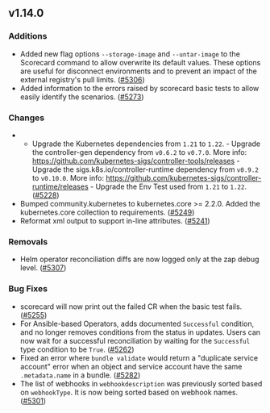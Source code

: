 ## v1.14.0

### Additions

- Added new flag options `--storage-image` and `--untar-image` to the Scorecard command to allow overwrite its default values. These options are useful for disconnect environments and to prevent an impact of the external registry's pull limits. ([#5306](https://github.com/operator-framework/operator-sdk/pull/5306))
- Added information to the errors raised by scorecard basic tests to allow easily identify the scenarios. ([#5273](https://github.com/operator-framework/operator-sdk/pull/5273))

### Changes

- - Upgrade the Kubernetes dependencies from `1.21` to `1.22`. - Upgrade the controller-gen dependency from `v0.6.2` to `v0.7.0`. More info: https://github.com/kubernetes-sigs/controller-tools/releases - Upgrade the sigs.k8s.io/controller-runtime dependency from `v0.9.2` to `v0.10.0`. More info: https://github.com/kubernetes-sigs/controller-runtime/releases - Upgrade the Env Test used from `1.21` to `1.22`. ([#5228](https://github.com/operator-framework/operator-sdk/pull/5228))
- Bumped community.kubernetes to kubernetes.core >= 2.2.0. Added the kubernetes.core collection to requirements. ([#5249](https://github.com/operator-framework/operator-sdk/pull/5249))
- Reformat xml output to support in-line attributes. ([#5241](https://github.com/operator-framework/operator-sdk/pull/5241))

### Removals

- Helm operator reconciliation diffs are now logged only at the zap debug level. ([#5307](https://github.com/operator-framework/operator-sdk/pull/5307))

### Bug Fixes

- scorecard will now print out the failed CR when the basic test fails. ([#5255](https://github.com/operator-framework/operator-sdk/pull/5255))
- For Ansible-based Operators, adds documented `Successful` condition, and no longer removes conditions from the status in updates. Users can now wait for a successful reconciliation by waiting for the `Successful` type condition to be `True`. ([#5262](https://github.com/operator-framework/operator-sdk/pull/5262))
- Fixed an error where `bundle validate` would return a "duplicate service account" error when an object and service account have the same `.metadata.name` in a bundle. ([#5282](https://github.com/operator-framework/operator-sdk/pull/5282))
- The list of webhooks in `webhookdescription` was previously sorted based on `webhookType`. It is now being sorted based on webhook names. ([#5301](https://github.com/operator-framework/operator-sdk/pull/5301))
